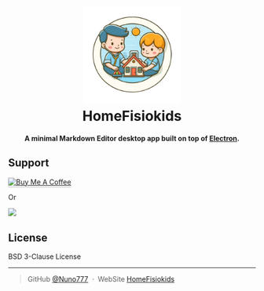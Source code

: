 
<h1 align="center">
  <br>
  <a href="https://homefisiokids.onrender.com/"><img src="public/images/icon.png" alt="HomeFisiokids" width="200"></a>
  <br>
  HomeFisiokids
  <br>
</h1>

<h4 align="center">A minimal Markdown Editor desktop app built on top of <a href="http://electron.atom.io" target="_blank">Electron</a>.</h4>

## Support

<a href="https://www.buymeacoffee.com/5Zn8Xh3l9" target="_blank"><img src="https://www.buymeacoffee.com/assets/img/custom_images/purple_img.png" alt="Buy Me A Coffee" style="height: 41px !important;width: 174px !important;box-shadow: 0px 3px 2px 0px rgba(190, 190, 190, 0.5) !important;-webkit-box-shadow: 0px 3px 2px 0px rgba(190, 190, 190, 0.5) !important;" ></a>

<p>Or</p> 

<a href="https://www.patreon.com/amitmerchant">
	<img src="https://c5.patreon.com/external/logo/become_a_patron_button@2x.png" width="160">
</a>

## License

BSD 3-Clause License

---

> GitHub [@Nuno777](https://github.com/Nuno777) &nbsp;&middot;&nbsp;
> WebSite [HomeFisiokids](https://homefisiokids.onrender.com/)

